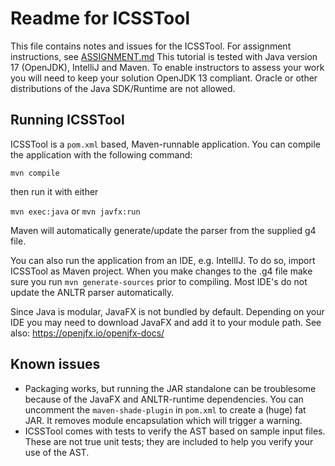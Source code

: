 # Readme for ICSSTool
This file contains notes and issues for the ICSSTool.
For assignment instructions, see [ASSIGNMENT.md](ASSIGNMENT.md)
This tutorial is tested with Java version 17 (OpenJDK), IntelliJ and Maven. To enable instructors to assess your work you will need to keep your solution OpenJDK 13 compliant. Oracle or other distributions of the Java SDK/Runtime are not allowed.

## Running ICSSTool
ICSSTool is a `pom.xml` based, Maven-runnable application.
You can compile the application with the following command:

```mvn compile```

then run it with either

```mvn exec:java``` 
or
```mvn javfx:run```

Maven will automatically generate/update the parser from the supplied g4 file.

You can also run the application from an IDE, e.g. IntellIJ. To do so, import ICSSTool as Maven project. 
When you make changes to the .g4 file make sure you run `mvn generate-sources` prior to compiling. Most IDE's do not update the ANLTR parser automatically.

Since Java is modular, JavaFX is not bundled by default. Depending on your IDE you may need to download JavaFX and add it to your module path. See also: https://openjfx.io/openjfx-docs/

## Known issues
* Packaging works, but running the JAR standalone can be troublesome because of the JavaFX and ANLTR-runtime dependencies. You can uncomment the `maven-shade-plugin` in `pom.xml` to create a (huge) fat JAR. It removes module encapsulation which will trigger a warning.
* ICSSTool comes with tests to verify the AST based on sample input files. These are not true unit tests; they are included to help you verify your use of the AST.

